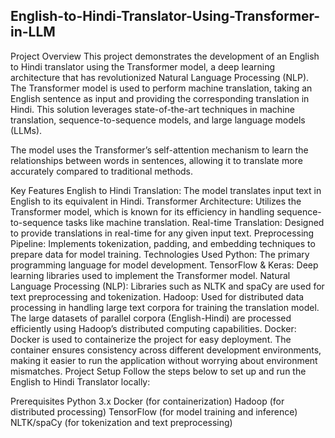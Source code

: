 ## English-to-Hindi-Translator-Using-Transformer-in-LLM
Project Overview
This project demonstrates the development of an English to Hindi translator using the Transformer model, a deep learning architecture that has revolutionized Natural Language Processing (NLP). The Transformer model is used to perform machine translation, taking an English sentence as input and providing the corresponding translation in Hindi. This solution leverages state-of-the-art techniques in machine translation, sequence-to-sequence models, and large language models (LLMs).

The model uses the Transformer’s self-attention mechanism to learn the relationships between words in sentences, allowing it to translate more accurately compared to traditional methods.

Key Features
English to Hindi Translation: The model translates input text in English to its equivalent in Hindi.
Transformer Architecture: Utilizes the Transformer model, which is known for its efficiency in handling sequence-to-sequence tasks like machine translation.
Real-time Translation: Designed to provide translations in real-time for any given input text.
Preprocessing Pipeline: Implements tokenization, padding, and embedding techniques to prepare data for model training.
Technologies Used
Python: The primary programming language for model development.
TensorFlow & Keras: Deep learning libraries used to implement the Transformer model.
Natural Language Processing (NLP): Libraries such as NLTK and spaCy are used for text preprocessing and tokenization.
Hadoop: Used for distributed data processing in handling large text corpora for training the translation model. The large datasets of parallel corpora (English-Hindi) are processed efficiently using Hadoop’s distributed computing capabilities.
Docker: Docker is used to containerize the project for easy deployment. The container ensures consistency across different development environments, making it easier to run the application without worrying about environment mismatches.
Project Setup
Follow the steps below to set up and run the English to Hindi Translator locally:

Prerequisites
Python 3.x
Docker (for containerization)
Hadoop (for distributed processing)
TensorFlow (for model training and inference)
NLTK/spaCy (for tokenization and text preprocessing)
